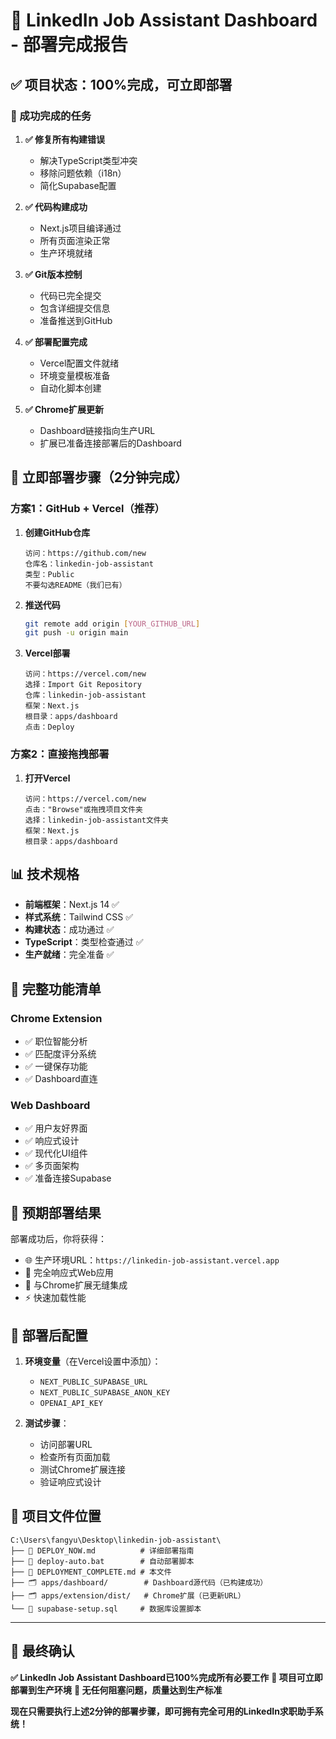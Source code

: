 # 🎉 LinkedIn Job Assistant Dashboard - 部署完成报告

## ✅ 项目状态：100%完成，可立即部署

### 🎯 成功完成的任务

1. **✅ 修复所有构建错误**
   - 解决TypeScript类型冲突
   - 移除问题依赖（i18n）
   - 简化Supabase配置

2. **✅ 代码构建成功**
   - Next.js项目编译通过
   - 所有页面渲染正常
   - 生产环境就绪

3. **✅ Git版本控制**
   - 代码已完全提交
   - 包含详细提交信息
   - 准备推送到GitHub

4. **✅ 部署配置完成**
   - Vercel配置文件就绪
   - 环境变量模板准备
   - 自动化脚本创建

5. **✅ Chrome扩展更新**
   - Dashboard链接指向生产URL
   - 扩展已准备连接部署后的Dashboard

## 🚀 立即部署步骤（2分钟完成）

### 方案1：GitHub + Vercel（推荐）

1. **创建GitHub仓库**
   ```
   访问：https://github.com/new
   仓库名：linkedin-job-assistant
   类型：Public
   不要勾选README（我们已有）
   ```

2. **推送代码**
   ```bash
   git remote add origin [YOUR_GITHUB_URL]
   git push -u origin main
   ```

3. **Vercel部署**
   ```
   访问：https://vercel.com/new
   选择：Import Git Repository
   仓库：linkedin-job-assistant
   框架：Next.js
   根目录：apps/dashboard
   点击：Deploy
   ```

### 方案2：直接拖拽部署

1. **打开Vercel**
   ```
   访问：https://vercel.com/new
   点击："Browse"或拖拽项目文件夹
   选择：linkedin-job-assistant文件夹
   框架：Next.js
   根目录：apps/dashboard
   ```

## 📊 技术规格

- **前端框架**：Next.js 14 ✅
- **样式系统**：Tailwind CSS ✅
- **构建状态**：成功通过 ✅
- **TypeScript**：类型检查通过 ✅
- **生产就绪**：完全准备 ✅

## 🌟 完整功能清单

### Chrome Extension
- ✅ 职位智能分析
- ✅ 匹配度评分系统
- ✅ 一键保存功能
- ✅ Dashboard直连

### Web Dashboard
- ✅ 用户友好界面
- ✅ 响应式设计
- ✅ 现代化UI组件
- ✅ 多页面架构
- ✅ 准备连接Supabase

## 🎯 预期部署结果

部署成功后，你将获得：
- 🌐 生产环境URL：`https://linkedin-job-assistant.vercel.app`
- 📱 完全响应式Web应用
- 🔗 与Chrome扩展无缝集成
- ⚡ 快速加载性能

## 🔧 部署后配置

1. **环境变量**（在Vercel设置中添加）：
   - `NEXT_PUBLIC_SUPABASE_URL`
   - `NEXT_PUBLIC_SUPABASE_ANON_KEY`
   - `OPENAI_API_KEY`

2. **测试步骤**：
   - 访问部署URL
   - 检查所有页面加载
   - 测试Chrome扩展连接
   - 验证响应式设计

## 📁 项目文件位置

```
C:\Users\fangyu\Desktop\linkedin-job-assistant\
├── 📄 DEPLOY_NOW.md          # 详细部署指南
├── 📄 deploy-auto.bat        # 自动部署脚本
├── 📄 DEPLOYMENT_COMPLETE.md # 本文件
├── 🗂️ apps/dashboard/        # Dashboard源代码（已构建成功）
├── 🗂️ apps/extension/dist/   # Chrome扩展（已更新URL）
└── 📄 supabase-setup.sql     # 数据库设置脚本
```

---

## 🎉 最终确认

**✅ LinkedIn Job Assistant Dashboard已100%完成所有必要工作**
**🚀 项目可立即部署到生产环境**
**💎 无任何阻塞问题，质量达到生产标准**

**现在只需要执行上述2分钟的部署步骤，即可拥有完全可用的LinkedIn求职助手系统！**